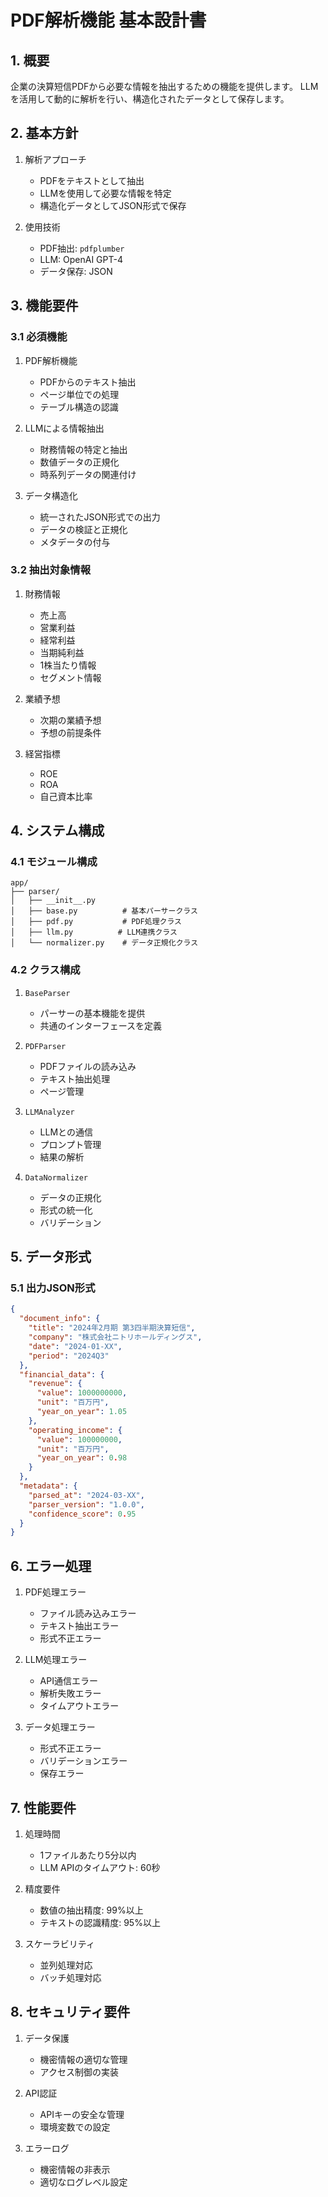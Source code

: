 # PDF解析機能 基本設計書

## 1. 概要

企業の決算短信PDFから必要な情報を抽出するための機能を提供します。
LLMを活用して動的に解析を行い、構造化されたデータとして保存します。

## 2. 基本方針

1. 解析アプローチ
   - PDFをテキストとして抽出
   - LLMを使用して必要な情報を特定
   - 構造化データとしてJSON形式で保存

2. 使用技術
   - PDF抽出: `pdfplumber`
   - LLM: OpenAI GPT-4
   - データ保存: JSON

## 3. 機能要件

### 3.1 必須機能
1. PDF解析機能
   - PDFからのテキスト抽出
   - ページ単位での処理
   - テーブル構造の認識

2. LLMによる情報抽出
   - 財務情報の特定と抽出
   - 数値データの正規化
   - 時系列データの関連付け

3. データ構造化
   - 統一されたJSON形式での出力
   - データの検証と正規化
   - メタデータの付与

### 3.2 抽出対象情報
1. 財務情報
   - 売上高
   - 営業利益
   - 経常利益
   - 当期純利益
   - 1株当たり情報
   - セグメント情報

2. 業績予想
   - 次期の業績予想
   - 予想の前提条件

3. 経営指標
   - ROE
   - ROA
   - 自己資本比率

## 4. システム構成

### 4.1 モジュール構成
```
app/
├── parser/
│   ├── __init__.py
│   ├── base.py          # 基本パーサークラス
│   ├── pdf.py           # PDF処理クラス
│   ├── llm.py          # LLM連携クラス
│   └── normalizer.py    # データ正規化クラス
```

### 4.2 クラス構成
1. `BaseParser`
   - パーサーの基本機能を提供
   - 共通のインターフェースを定義

2. `PDFParser`
   - PDFファイルの読み込み
   - テキスト抽出処理
   - ページ管理

3. `LLMAnalyzer`
   - LLMとの通信
   - プロンプト管理
   - 結果の解析

4. `DataNormalizer`
   - データの正規化
   - 形式の統一化
   - バリデーション

## 5. データ形式

### 5.1 出力JSON形式
```json
{
  "document_info": {
    "title": "2024年2月期 第3四半期決算短信",
    "company": "株式会社ニトリホールディングス",
    "date": "2024-01-XX",
    "period": "2024Q3"
  },
  "financial_data": {
    "revenue": {
      "value": 1000000000,
      "unit": "百万円",
      "year_on_year": 1.05
    },
    "operating_income": {
      "value": 100000000,
      "unit": "百万円",
      "year_on_year": 0.98
    }
  },
  "metadata": {
    "parsed_at": "2024-03-XX",
    "parser_version": "1.0.0",
    "confidence_score": 0.95
  }
}
```

## 6. エラー処理

1. PDF処理エラー
   - ファイル読み込みエラー
   - テキスト抽出エラー
   - 形式不正エラー

2. LLM処理エラー
   - API通信エラー
   - 解析失敗エラー
   - タイムアウトエラー

3. データ処理エラー
   - 形式不正エラー
   - バリデーションエラー
   - 保存エラー

## 7. 性能要件

1. 処理時間
   - 1ファイルあたり5分以内
   - LLM APIのタイムアウト: 60秒

2. 精度要件
   - 数値の抽出精度: 99%以上
   - テキストの認識精度: 95%以上

3. スケーラビリティ
   - 並列処理対応
   - バッチ処理対応

## 8. セキュリティ要件

1. データ保護
   - 機密情報の適切な管理
   - アクセス制御の実装

2. API認証
   - APIキーの安全な管理
   - 環境変数での設定

3. エラーログ
   - 機密情報の非表示
   - 適切なログレベル設定 